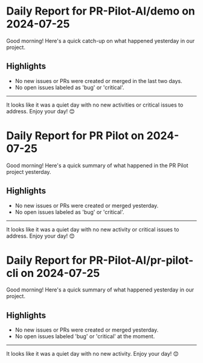 # Daily Report for PR-Pilot-AI/demo on 2024-07-25

Good morning! Here's a quick catch-up on what happened yesterday in our project.

## Highlights
- No new issues or PRs were created or merged in the last two days.
- No open issues labeled as 'bug' or 'critical'.

---

It looks like it was a quiet day with no new activities or critical issues to address. Enjoy your day! 😊


# Daily Report for PR Pilot on 2024-07-25

Good morning! Here's a quick summary of what happened in the PR Pilot project yesterday.

## Highlights
- No new issues or PRs were created or merged yesterday.
- No open issues labeled as 'bug' or 'critical'.

---

It looks like it was a quiet day with no new activity or critical issues to address. Enjoy your day! 😊


# Daily Report for PR-Pilot-AI/pr-pilot-cli on 2024-07-25

Good morning! Here's a quick summary of what happened yesterday in our project.

## Highlights
- No new issues or PRs were created or merged yesterday.
- No open issues labeled 'bug' or 'critical' at the moment.

---

It looks like it was a quiet day with no new activity. Enjoy your day! 😊


